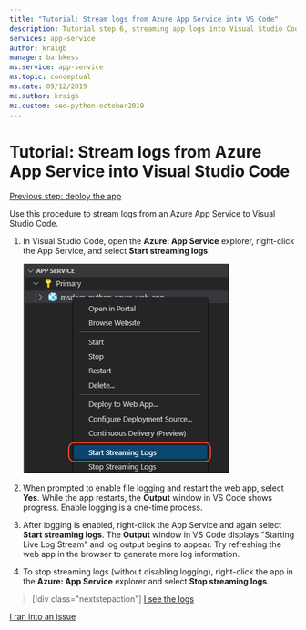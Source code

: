 ```yaml
---
title: "Tutorial: Stream logs from Azure App Service into VS Code"
description: Tutorial step 6, streaming app logs into Visual Studio Code
services: app-service
author: kraigb
manager: barbkess
ms.service: app-service
ms.topic: conceptual
ms.date: 09/12/2019
ms.author: kraigb
ms.custom: seo-python-october2019
---
```


# Tutorial: Stream logs from Azure App Service into Visual Studio Code

[Previous step: deploy the app](tutorial-deploy-app-service-on-linux-05.md)

Use this procedure to stream logs from an Azure App Service to Visual Studio Code.

1. In Visual Studio Code, open the **Azure: App Service** explorer, right-click the App Service, and select **Start streaming logs**:

   ![Start Streaming Logs from App Service explorer](media/deploy-azure/start-streaming-logs-in-visual-studio-code.png)

1. When prompted to enable file logging and restart the web app, select **Yes**. While the app restarts, the **Output** window in VS Code shows progress. Enable logging is a one-time process.

1. After logging is enabled, right-click the App Service and again select **Start streaming logs**. The **Output** window in VS Code displays "Starting Live Log Stream" and log output begins to appear. Try refreshing the web app in the browser to generate more log information.

1. To stop streaming logs (without disabling logging), right-click the app in the **Azure: App Service** explorer and select **Stop streaming logs**.

> [!div class="nextstepaction"]
> [I see the logs](tutorial-deploy-app-service-on-linux-07.md)

[I ran into an issue](https://www.research.net/r/PWZWZ52?tutorial=vscode-appservice-python&step=06-stream-logs)
